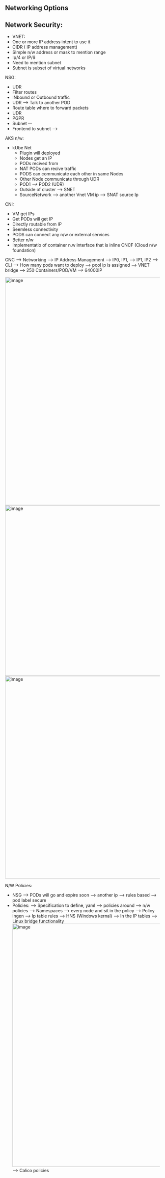 ## Networking Options

## Network Security:
- VNET:
-   One or more IP address intent to use it
-   CIDR ( IP address management)
-   SImple n/w address or mask to mention range
-   Ip/4 or IP/6
-   Need to mention subnet
-   Subnet is subset of virtual networks

NSG:
 - UDR
 - Filter routes
 - INbound or Outbound traffic
 - UDR --> Talk to another POD
 - Route table where to forward packets
 - UDR
 - PGPR
 - Subnet --
 - Frontend to subnet -->

AKS n/w:
- kUbe Net
    - Plugin will deployed
  - Nodes get an IP
  - PODs recived from
  - NAT PODs can recive traffic
  - PODS can communicate each other in same Nodes
  - Other Node communicate through UDR
  - POD1 --> POD2 (UDR)
  - Outside of cluster --> SNET
  - SourceNetwork --> another Vnet VM ip --> SNAT source Ip
 
CNI:
  - VM get IPs
  - Get PODs will get IP
  - Directly routable from IP
  - Seemless connectivity
  - PODS can connect any n/w or external services
  - Better n/w
  - Implementatio of container n.w interface that is inline CNCF (Cloud n/w foundation)

  CNC
  --> Networking
  --> IP Address Management
  --> IP0, IP1, --> IP1, IP2
  --> CLI --> How many pods want to deploy
  --> pool ip is assigned
  --> VNET bridge
  --> 250 Containers/POD/VM
  --> 64000IP

  <img width="1390" height="743" alt="image" src="https://github.com/user-attachments/assets/bbbb16c1-f1b6-4b24-89ed-100c5a4617f6" />

 <img width="1402" height="556" alt="image" src="https://github.com/user-attachments/assets/e81955ae-744a-431a-a610-72ea5cecd8ab" />


<img width="1377" height="660" alt="image" src="https://github.com/user-attachments/assets/1a52397e-7ac7-4e7d-b40e-3aefd680d5c0" />

N/W Policies:
  - NSG
      --> PODs will go and expire soon
      --> another ip
      --> rules based --> pod label secure
  - Policies:
      --> Specification to define, yaml --> policies around
      --> n/w policies
      --> Namespaces
      --> every node and sit in the policy
      --> Policy ingen
      --> Ip table rules
      --> HNS (Windows kernal)
      --> In the IP tables
      --> Linux bridge functionality
    <img width="1375" height="792" alt="image" src="https://github.com/user-attachments/assets/746d4092-4417-44ef-bec6-270c279d83ec" />
     --> Calico policies
    

  
